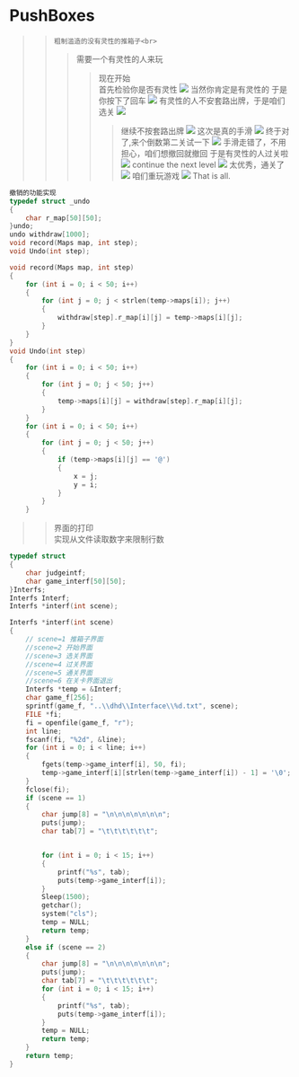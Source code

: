# PushBoxes
>>``粗制滥造的没有灵性的推箱子<br>``
>>>需要一个有灵性的人来玩<br>
>>>>现在开始<br>
>>>>首先检验你是否有灵性
![](https://github.com/MiracleVin/PushBoxes/blob/master/pictures/1.png)
>>>>当然你肯定是有灵性的
>>>>于是你按下了回车
![](https://github.com/MiracleVin/PushBoxes/blob/master/pictures/9.png)
>>>>有灵性的人不安套路出牌，于是咱们选关
![](https://github.com/MiracleVin/PushBoxes/blob/master/pictures/2.png)
>>>>>继续不按套路出牌
![](https://github.com/MiracleVin/PushBoxes/blob/master/pictures/3.png)
>>>>>这次是真的手滑
![](https://github.com/MiracleVin/PushBoxes/blob/master/pictures/4.png)
>>>>>终于对了,来个倒数第二关试一下
![](https://github.com/MiracleVin/PushBoxes/blob/master/pictures/5.png)
>>>>手滑走错了，不用担心，咱们想撤回就撤回
>>>>>于是有灵性的人过关啦
![](https://github.com/MiracleVin/PushBoxes/blob/master/pictures/10.png)
>>>>>continue the next level
![](https://github.com/MiracleVin/PushBoxes/blob/master/pictures/7.png)
>>>>>太优秀，通关了
![](https://github.com/MiracleVin/PushBoxes/blob/master/pictures/8.jpg)
>>>>>咱们重玩游戏
![](https://github.com/MiracleVin/PushBoxes/blob/master/pictures/9.png)
>>That is all.<br>
```c
撤销的功能实现
typedef struct _undo
{
	char r_map[50][50];
}undo;
undo withdraw[1000];
void record(Maps map, int step);
void Undo(int step);
```
```c
void record(Maps map, int step)
{
	for (int i = 0; i < 50; i++)
	{
		for (int j = 0; j < strlen(temp->maps[i]); j++)
		{
			withdraw[step].r_map[i][j] = temp->maps[i][j];
		}
	}
}
void Undo(int step)
{
	for (int i = 0; i < 50; i++)
	{
		for (int j = 0; j < 50; j++)
		{
			temp->maps[i][j] = withdraw[step].r_map[i][j];
		}
	}
	for (int i = 0; i < 50; i++)
	{
		for (int j = 0; j < 50; j++)
		{
			if (temp->maps[i][j] == '@')
			{
				x = j;
				y = i;
			}
		}
	}

```
>>界面的打印<br>
>>实现从文件读取数字来限制行数
```c
typedef struct
{
	char judgeintf;
	char game_interf[50][50];
}Interfs;
Interfs Interf;
Interfs *interf(int scene);
```
```c
Interfs *interf(int scene)
{
	// scene=1 推箱子界面
	//scene=2 开始界面
	//scene=3 选关界面
	//scene=4 过关界面
	//scene=5 通关界面
	//scene=6 在关卡界面退出
	Interfs *temp = &Interf;
	char game_f[256];
	sprintf(game_f, "..\\dhd\\Interface\\%d.txt", scene);
	FILE *fi;
	fi = openfile(game_f, "r");
	int line;
	fscanf(fi, "%2d", &line);
	for (int i = 0; i < line; i++)
	{
		fgets(temp->game_interf[i], 50, fi);
		temp->game_interf[i][strlen(temp->game_interf[i]) - 1] = '\0';
	}
	fclose(fi);
	if (scene == 1)
	{
		char jump[8] = "\n\n\n\n\n\n\n";
		puts(jump);
		char tab[7] = "\t\t\t\t\t\t";


		for (int i = 0; i < 15; i++)
		{
			printf("%s", tab);
			puts(temp->game_interf[i]);
		}
		Sleep(1500);
		getchar();
		system("cls");
		temp = NULL;
		return temp;
	}
	else if (scene == 2)
	{
		char jump[8] = "\n\n\n\n\n\n\n";
		puts(jump);
		char tab[7] = "\t\t\t\t\t\t";
		for (int i = 0; i < 15; i++)
		{
			printf("%s", tab);
			puts(temp->game_interf[i]);
		}
		temp = NULL;
		return temp;
	}
	return temp;
}
```

